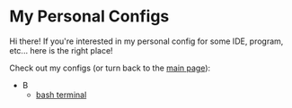 My Personal Configs
===================

Hi there! If you're interested in my personal config for some IDE,
program, etc... here is the right place!

Check out my configs (or turn back to the
[main page][profile-link]):

- B
  - [bash terminal][bash-terminal]

<!-- links sections -->
[profile-link]: https://github.com/nasccped
[bash-terminal]: ./bashterminal
